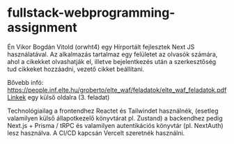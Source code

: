 # fullstack-webprogramming-assignment

Én Vikor Bogdán Vitold (orwht4) egy Hírportált fejlesztek Next JS használatával. Az alkalmazás tartalmaz egy felületet az olvasók számára, ahol a cikekket olvashatják el, illetve bejelentkezés után a szerkesztőség tud cikkeket hozzáadni, vezető cikket beállítani.

Bővebb infó: https://people.inf.elte.hu/groberto/elte_waf/feladatok/elte_waf_feladatok.pdfLinkek egy külső oldalra (3. feladat)

Technológiailag a frontendhez Reactet és Tailwindet használnék, (esetleg valamilyen külső állapotkezelő könyvtárat pl. Zustand) a backendhez pedig Next.js + Prisma / tRPC  és valamilyen autentikációs könyvtár (pl. NextAuth) lesz használva. A CI/CD kapcsán Vercelt szeretnék használni.
